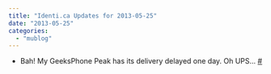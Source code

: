 ```yaml
---
title: "Identi.ca Updates for 2013-05-25"
date: "2013-05-25"
categories: 
  - "mublog"
---
```


- Bah! My GeeksPhone Peak has its delivery delayed one day. Oh UPS... [#](http://identi.ca/notice/101083734)
